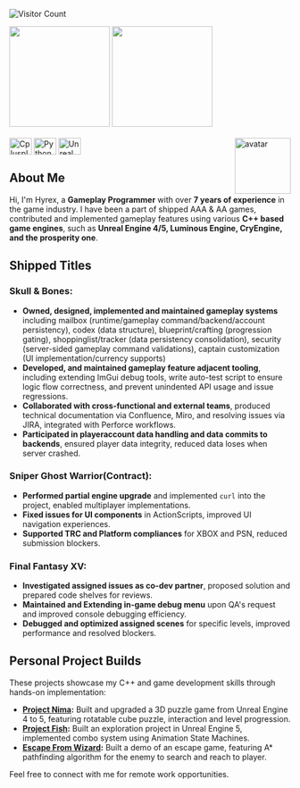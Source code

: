 ![Visitor Count](https://komarev.com/ghpvc/?username=hchia93)

<div>
  <img height="180em" src="https://github-readme-stats.vercel.app/api?show_icons=true&icon_color=AAADFF&bg_color=282a36&title_color=AAEDFF&text_color=fff&username=hchia93" />
  <img height="180em" src="https://github-readme-stats.vercel.app/api/top-langs/?layout=compact&bg_color=282a36&title_color=AAEDFF&text_color=fff&username=hchia93" />
</div>

<div style="display: inline_block"><br>
  <img align="center" alt="Cplusplus" height="30" width="40" src="https://cdn.jsdelivr.net/gh/devicons/devicon/icons/cplusplus/cplusplus-original.svg" width="40" height="40"/>
  <img align="center" alt="Python" height="30" width="40" src="https://cdn.jsdelivr.net/gh/devicons/devicon@latest/icons/python/python-original.svg" width="40" height="40"/>
  <img align="center" alt="Unreal" height="30" width="40" src="https://cdn.jsdelivr.net/gh/devicons/devicon@latest/icons/unrealengine/unrealengine-original.svg" width="40" height="40"/>
  <img align="right" alt="avatar" width="100em" src="https://avatars.githubusercontent.com/u/10288953">
</div>

## About Me

Hi, I'm Hyrex, a **Gameplay Programmer** with over **7 years of experience** in the game industry.
I have been a part of shipped AAA & AA games, contributed and implemented gameplay features using various **C++ based game engines**, such as **Unreal Engine 4/5, Luminous Engine, CryEngine, and the prosperity one**. 

## Shipped Titles
### Skull & Bones: 
* **Owned, designed, implemented and maintained gameplay systems** including mailbox (runtime/gameplay command/backend/account persistency), codex (data structure), blueprint/crafting (progression gating), shoppinglist/tracker (data persistency consolidation), security (server-sided gameplay command validations), captain customization (UI implementation/currency supports)
* **Developed, and maintained gameplay feature adjacent tooling**, including extending ImGui debug tools, write auto-test script to ensure logic flow correctness, and prevent unindented API usage and issue regressions.
* **Collaborated with cross-functional and external teams**, produced technical documentation via Confluence, Miro, and resolving issues via JIRA, integrated with Perforce workflows.
* **Participated in playeraccount data handling and data commits to backends**, ensured player data integrity, reduced data loses when server crashed.
  
### Sniper Ghost Warrior(Contract):
* **Performed partial engine upgrade** and implemented `curl` into the project, enabled multiplayer implementations.
* **Fixed issues for UI components** in ActionScripts, improved UI navigation experiences.
* **Supported TRC and Platform compliances** for XBOX and PSN, reduced submission blockers.

### Final Fantasy XV: 
* **Investigated assigned issues as co-dev partner**, proposed solution and prepared code shelves for reviews.
* **Maintained and Extending in-game debug menu** upon QA's request and improved console debugging efficiency.
* **Debugged and optimized assigned scenes** for specific levels, improved performance and resolved blockers.
      
## Personal Project Builds
These projects showcase my C++ and game development skills through hands-on implementation:
* **[Project Nima](https://drive.google.com/file/d/1aHa33I2-znXrFd1QMnyLHrO3xCOqvIcn/view?usp=drive_link):** Built and upgraded a 3D puzzle game from Unreal Engine 4 to 5, featuring rotatable cube puzzle, interaction and level progression.
* **[Project Fish](https://drive.google.com/file/d/17hUXWRPUCUvkPjyif2EEIAQLEkhOZqwK/view?usp=drive_link):** Built an exploration project in Unreal Engine 5, implemented combo system using Animation State Machines.
* **[Escape From Wizard](https://github.com/hchia93/escape-from-wizard):** Built a demo of an escape game, featuring A* pathfinding algorithm for the enemy to search and reach to player.

Feel free to connect with me for remote work opportunities.
